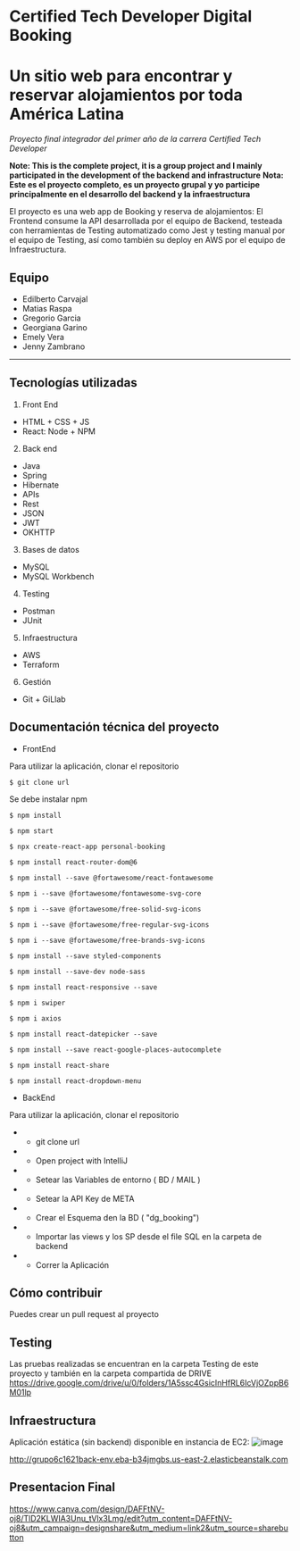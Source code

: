 # Certified Tech Developer Digital Booking
# Un sitio web para encontrar y reservar alojamientos por toda América Latina

*Proyecto final integrador del primer año de la carrera Certified Tech Developer*

**Note: This is the complete project, it is a group project and I mainly participated in the development of the backend and infrastructure**
**Nota: Este es el proyecto completo, es un proyecto grupal y yo participe principalmente en el desarrollo del backend y la infraestructura**


El proyecto es una web app de Booking y reserva de alojamientos: El Frontend consume la API desarrollada por el equipo de Backend, testeada con herramientas de Testing automatizado como Jest y testing manual por el equipo de Testing, así como también su deploy en AWS por el equipo de Infraestructura.


## Equipo
- Edilberto Carvajal
- Matias Raspa
- Gregorio Garcia
- Georgiana Garino
- Emely Vera
- Jenny Zambrano

-------------------------------------------------------------------------------------------------------


## Tecnologías utilizadas


1. Front End
- HTML + CSS + JS
- React: Node + NPM

2. Back end
- Java
- Spring
- Hibernate
- APIs
- Rest
- JSON
- JWT
- OKHTTP

3. Bases de datos
- MySQL
- MySQL Workbench

4. Testing
- Postman
- JUnit 

5. Infraestructura
- AWS
- Terraform

6. Gestión
- Git + GiLlab


## Documentación técnica del proyecto


- FrontEnd

Para utilizar la aplicación, clonar el repositorio

`$ git clone url`

Se debe instalar npm

`$ npm install`

`$ npm start`

`$ npx create-react-app personal-booking`

`$ npm install react-router-dom@6`

`$ npm install --save @fortawesome/react-fontawesome`

`$ npm i --save @fortawesome/fontawesome-svg-core`

`$ npm i --save @fortawesome/free-solid-svg-icons`

`$ npm i --save @fortawesome/free-regular-svg-icons`

`$ npm i --save @fortawesome/free-brands-svg-icons`

`$ npm install --save styled-components`

`$ npm install --save-dev node-sass`

`$ npm install react-responsive --save`

`$ npm i swiper`

`$ npm i axios`

`$ npm install react-datepicker --save`

`$ npm install --save react-google-places-autocomplete`

`$ npm install react-share`

`$ npm install react-dropdown-menu`

- BackEnd

Para utilizar la aplicación, clonar el repositorio

-  * git clone url
-  * Open project with IntelliJ
-  * Setear las Variables de entorno ( BD / MAIL )
-  * Setear la API Key de META
-  * Crear el Esquema den la BD ( "dg_booking")
-  * Importar las views y los SP desde el file SQL en la carpeta de backend
-  * Correr la Aplicación 



## Cómo contribuir

Puedes crear un pull request al proyecto 

## Testing

Las pruebas realizadas se encuentran en la carpeta Testing de este proyecto y también en la carpeta compartida de DRIVE https://drive.google.com/drive/u/0/folders/1A5ssc4GsicInHfRL6IcVjOZppB6M01lp


## Infraestructura

Aplicación estática (sin backend) disponible en instancia de EC2:
![image](uploads/609b1fae2045c07981e00f670518e7ac/image.png)

http://grupo6c1621back-env.eba-b34jmgbs.us-east-2.elasticbeanstalk.com


## Presentacion Final
https://www.canva.com/design/DAFFtNV-oj8/TlD2KLWIA3Unu_tVlx3Lmg/edit?utm_content=DAFFtNV-oj8&utm_campaign=designshare&utm_medium=link2&utm_source=sharebutton

